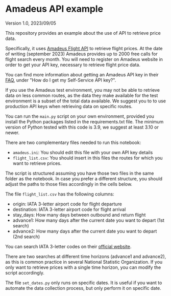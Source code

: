 # Amadeus API example
Version 1.0, 2023/09/05

This repository provides an example about the use of API to retrieve price data.

Specifically, it uses [Amadeus Flight API](https://developers.amadeus.com/self-service/category/flights) to retrieve flight prices. At the date of writing (september 2023) Amadeus provides up to 2000 free calls for flight search every month. You will need to register on Amadeus website in order to get your API key, necessary to retrieve flight price data.

You can find more information about getting an Amadeus API key in their [FAQ](https://developers.amadeus.com/support/faq/?page=1&count=50), under "How do I get my Self-Service API key?".

If you use the Amadeus test environment, you may not be able to retrieve data on less common routes, as the data they make available for the test environment is a subset of the total data available. We suggest you to to use production API keys when retrieving data on specific routes.

You can run the `main.py` script on your own environment, provided you install the Python packages listed in the requirements.txt file. The minimum version of Python tested with this code is 3.9, we suggest at least 3.10 or newer.

There are two complementary files needed to run this notebook:

*   `amadeus.ini`: You should edit this file with your own API key details
*   `flight_list.csv`: You should insert in this files the routes for which you want to retrieve prices.

The script is structured assuming you have those two files in the same folder as the notebook. In case you prefer a different structure, you should adjust the paths to those files accordingly in the cells below.

The file `flight_list.csv` has the following columns:

*   origin: IATA 3-letter airport code for flight departure
*   destination: IATA 3-letter airport code for flight arrival
*   stay_days: How many days between outbound and return flight
*   advance1: How many days after the current date you want to depart (1st search)
*   advance2: How many days after the current date you want to depart (2nd search)

You can search IATA 3-letter codes on their [official website](https://www.iata.org/en/publications/directories/code-search/).

There are two searches at different time horizons (advance1 and advance2), as this is common practice in several National Statistic Organization. If you only want to retrieve prices with a single time horizon, you can modify the script accordingly.

The file `set_dates.py` only runs on specific dates. It is useful if you want to automate the data collection process, but only perform it on specific date.
